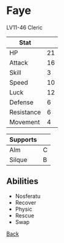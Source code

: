 # Faye

LV11-46 Cleric

| Stat       | <!-- --> |
| ---------- | -------- |
| HP         | 21       |
| Attack     | 16       |
| Skill      | 3        |
| Speed      | 10       |
| Luck       | 12       |
| Defense    | 6        |
| Resistance | 6        |
| Movement   | 4        |

| Supports | <!-- --> |
| -------- | -------- |
| Alm      | C        |
| Silque   | B        |

## Abilities

- Nosferatu
- Recover
- Physic
- Rescue
- Swap

[Back](../README.md)
